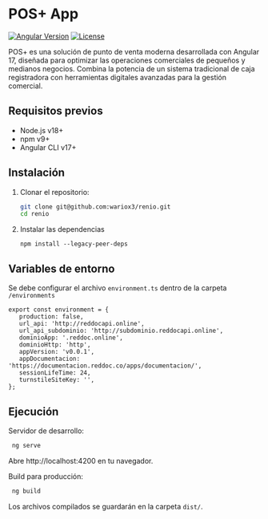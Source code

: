 # POS+ App

[![Angular Version](https://img.shields.io/badge/Angular-17-%23DD0031?logo=angular)](https://angular.io/)
[![License](https://img.shields.io/badge/license-MIT-blue)](LICENSE)

POS+ es una solución de punto de venta moderna desarrollada con Angular 17, diseñada para optimizar las operaciones comerciales de pequeños y medianos negocios. Combina la potencia de un sistema tradicional de caja registradora con herramientas digitales avanzadas para la gestión comercial.

## Requisitos previos

- Node.js v18+
- npm v9+
- Angular CLI v17+

## Instalación

1. Clonar el repositorio:
   ```bash
   git clone git@github.com:wariox3/renio.git
   cd renio
   ```
2. Instalar las dependencias
   ```
   npm install --legacy-peer-deps
   ```

## Variables de entorno
Se debe configurar el archivo `environment.ts` dentro de la carpeta `/environments`
   ```
   export const environment = {
      production: false,
      url_api: 'http://reddocapi.online',
      url_api_subdominio: 'http://subdominio.reddocapi.online',
      dominioApp: '.reddoc.online',
      dominioHttp: 'http',
      appVersion: 'v0.0.1',
      appDocumentacion: 'https://documentacion.reddoc.co/apps/documentacion/',
      sessionLifeTime: 24,
      turnstileSiteKey: '',
   };

   ```

## Ejecución
Servidor de desarrollo:

   ```bash
    ng serve
   ```

Abre http://localhost:4200 en tu navegador.

Build para producción:

   ```bash
    ng build
   ```

Los archivos compilados se guardarán en la carpeta `dist/`.

